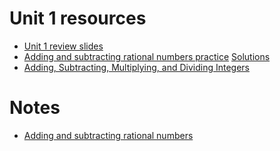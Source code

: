 # Unit 1 resources

 * [Unit 1 review slides](/doc/unit1review.rem)
 * [Adding and subtracting rational numbers practice](/doc/unit1/adding_subtracting_rational_numbers_relay_race.pdf) [Solutions](/doc/unit1/solutions.pdf)
 * [Adding, Subtracting, Multiplying, and Dividing Integers](/doc/unit1/quiz3.pdf)

# Notes

 * [Adding and subtracting rational numbers](/notes/adding_subtracting_rational_numbers.pdf)
